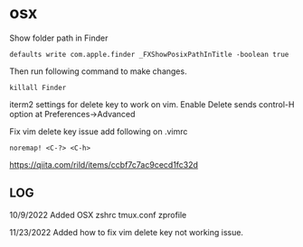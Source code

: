 # osx


Show folder path in Finder

`defaults write com.apple.finder _FXShowPosixPathInTitle -boolean true`

Then run following command to make changes.

`killall Finder`

iterm2 settings for delete key to work on vim.
Enable Delete sends control-H option at Preferences→Advanced

Fix vim delete key issue
add following on .vimrc

`noremap! <C-?> <C-h>`

https://qiita.com/rild/items/ccbf7c7ac9cecd1fc32d

## LOG
10/9/2022
Added OSX zshrc tmux.conf zprofile

11/23/2022
Added how to fix vim delete key not working issue.
